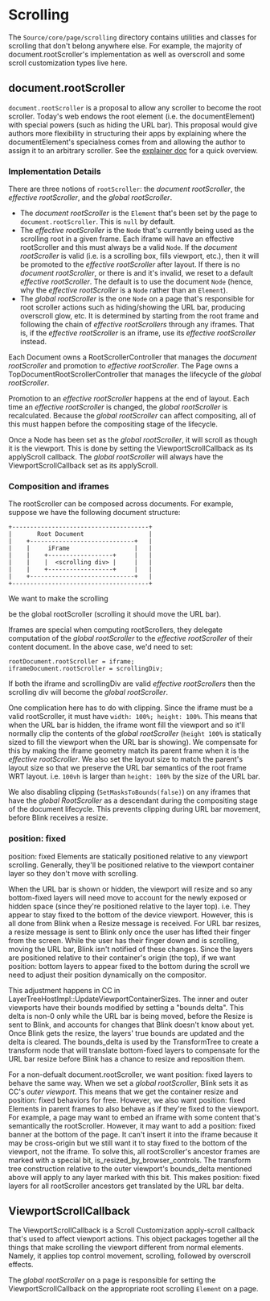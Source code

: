 # Scrolling

The `Source/core/page/scrolling` directory contains utilities and classes for
scrolling that don't belong anywhere else. For example, the majority of
document.rootScroller's implementation as well as overscroll and some scroll
customization types live here.

## document.rootScroller

`document.rootScroller` is a proposal to allow any scroller to become the root
scroller. Today's web endows the root element (i.e. the documentElement) with
special powers (such as hiding the URL bar). This proposal would give authors
more flexibility in structuring their apps by explaining where the
documentElement's specialness comes from and allowing the author to assign it
to an arbitrary scroller. See the [explainer doc](https://github.com/bokand/NonDocumentRootScroller/blob/master/explainer.md)
for a quick overview.

### Implementation Details

There are three notions of `rootScroller`: the _document rootScroller_, the
_effective rootScroller_, and the _global rootScroller_.

* The _document rootScroller_ is the `Element` that's been set by the page to
`document.rootScroller`. This is `null` by default.
* The _effective rootScroller_ is the `Node` that's currently being used as the
scrolling root in a given frame. Each iframe will have an effective
rootScroller and this must always be a valid `Node`. If the _document
rootScroller_ is valid (i.e. is a scrolling box, fills viewport, etc.), then it
will be promoted to the _effective rootScroller_ after layout. If there is no
_document rootScroller_, or there is and it's invalid, we reset to a default
_effective rootScroller_. The default is to use the document `Node` (hence, why
the _effective rootScroller_ is a `Node` rather than an `Element`).
* The _global rootScroller_ is the one `Node` on a page that's responsible for
root scroller actions such as hiding/showing the URL bar, producing overscroll
glow, etc. It is determined by starting from the root frame and following the
chain of _effective rootScrollers_ through any iframes. That is, if the
_effective rootScroller_ is an iframe, use its _effective rootScroller_
instead.

Each Document owns a RootScrollerController that manages the _document
rootScroller_ and promotion to _effective rootScroller_. The Page owns a
TopDocumentRootScrollerController that manages the lifecycle of the _global
rootScroller_.

Promotion to an _effective rootScroller_ happens at the end of layout. Each
time an _effective rootScroller_ is changed, the _global rootScroller_ is
recalculated. Because the _global rootScroller_ can affect compositing, all of
this must happen before the compositing stage of the lifecycle.

Once a Node has been set as the _global rootScroller_, it will scroll as though
it is the viewport. This is done by setting the ViewportScrollCallback as its
applyScroll callback. The _global rootScroller_ will always have the
ViewportScrollCallback set as its applyScroll.

### Composition and iframes

The rootScroller can be composed across documents. For example, suppose we have
the following document structure:

```
+--------------------------------------+
|       Root Document                  |
|    +-----------------------------+   |
|    |     iFrame                  |   |
|    |    +------------------+     |   |
|    |    |  <scrolling div> |     |   |
|    |    +------------------+     |   |
|    +-----------------------------+   |
+--------------------------------------+
```

We want to make the scrolling <div> be the global rootScroller (scrolling it
should move the URL bar).

Iframes are special when computing rootScrollers, they delegate computation of
the _global rootScroller_ to the _effective rootScroller_ of their content
document. In the above case, we'd need to set:

```
rootDocument.rootScroller = iframe;
iframeDocument.rootScroller = scrollingDiv;
```

If both the iframe and scrollingDiv are valid _effective rootScrollers_ then
the scrolling div will become the _global rootScroller_.

One complication here has to do with clipping. Since the iframe must be a valid
rootScroller, it must have `width: 100%; height: 100%`.  This means that when
the URL bar is hidden, the iframe wont fill the viewport and so it'll normally
clip the contents of the _global rootScroller_ (`height 100%` is statically
sized to fill the viewport when the URL bar is showing). We compensate for this
by making the iframe geometry match its parent frame when it is the _effective
rootScroller_. We also set the layout size to match the parent's layout size so
that we preserve the URL bar semantics of the root frame WRT layout. i.e.
`100vh` is larger than `height: 100%` by the size of the URL bar.

We also disabling clipping (`SetMasksToBounds(false)`) on any iframes that have
the _global RootScroller_ as a descendant during the compositing stage of the
document lifecycle. This prevents clipping during URL bar movement, before
Blink receives a resize.

### position: fixed

position: fixed Elements are statically positioned relative to any viewport
scrolling. Generally, they'll be positioned relative to the viewport container
layer so they don't move with scrolling.

When the URL bar is shown or hidden, the viewport will resize and so any
bottom-fixed layers will need move to account for the newly exposed or hidden
space (since they're positioned relative to the layer top). i.e. They appear to
stay fixed to the bottom of the device viewport.  However, this is all done
from Blink when a Resize message is received. For URL bar resizes, a resize
message is sent to Blink only once the user has lifted their finger from the
screen. While the user has their finger down and is scrolling, moving the URL
bar, Blink isn't notified of these changes. Since the layers are positioned
relative to their container's origin (the top), if we want position: bottom
layers to appear fixed to the bottom during the scroll we need to adjust their
position dynamically on the compositor.

This adjustment happens in CC in
LayerTreeHostImpl::UpdateViewportContainerSizes. The inner and outer viewports
have their bounds modified by setting a "bounds delta". This delta is non-0
only while the URL bar is being moved, before the Resize is sent to Blink, and
accounts for changes that Blink doesn't know about yet.  Once Blink gets the
resize, the layers' true bounds are updated and the delta is cleared.  The
bounds\_delta is used by the TransformTree to create a transform  node that
will translate bottom-fixed layers to compensate for the URL bar resize before
Blink has a chance to resize and reposition them.

For a non-defualt document.rootScroller, we want position: fixed layers to
behave the same way.  When we set a _global rootScroller_, Blink sets it as
CC's _outer viewport_. This means that we get the container resize and
position: fixed behaviors for free. However, we also want position: fixed
Elements in parent frames to also behave as if they're fixed to the viewport.
For example, a page may want to embed an iframe with some content that's
semantically the rootScroller.  However, it may want to add a position: fixed
banner at the bottom of the page. It can't insert it into the iframe because it
may be cross-origin but we still want it to stay fixed to the bottom of the
viewport, not the iframe. To solve this, all rootScroller's ancestor frames are
marked with a special bit, is\_resized\_by\_browser\_controls. The transform
tree construction relative to the outer viewport's bounds\_delta mentioned
above will apply to any layer marked with this bit. This makes position: fixed
layers for all rootScroller ancestors get translated by the URL bar delta.

## ViewportScrollCallback

The ViewportScrollCallback is a Scroll Customization apply-scroll callback
that's used to affect viewport actions. This object packages together all the
things that make scrolling the viewport different from normal elements. Namely,
it applies top control movement, scrolling, followed by overscroll effects.

The _global rootScroller_ on a page is responsible for setting the
ViewportScrollCallback on the appropriate root scrolling `Element` on a page.
